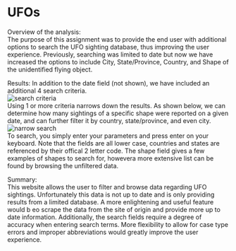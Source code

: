 # UFOs

Overview of the analysis:  
The purpose of this assignment was to provide the end user with additional options to search the UFO sighting database, thus improving the user experience.  Previously, searching was limited to date but now we have increased the options to include City, State/Province, Country, and Shape of the unidentified flying object.    

Results:
In addition to the date field (not shown), we have included an additional 4 search criteria.  
![search criteria](https://user-images.githubusercontent.com/103051630/179411127-ee647f43-e863-46fe-a701-3dc7287b679c.png)  
Using 1 or more criteria narrows down the results.  As shown below, we can determine how many sightings of a specific shape were reported on a given date, and can further filter it by country, state/province, and even city.  
![narrow search](https://user-images.githubusercontent.com/103051630/179411260-4507a092-3678-4e68-84d9-a02949cafe16.png)  
To search, you simply enter your parameters and press enter on your keyboard.  Note that the fields are all lower case, countries and states are referenced by their offical 2 letter code.  The shape field gives a few examples of shapes to search for, howevera more extensive list can be found by browsing the unfiltered data. 

Summary:  
This website allows the user to filter and browse data regarding UFO sightings.  Unfortunately this data is not up to date and is only providing results from a limited database.  A more enlightening and useful feature would b eo scrape the data from the site of origin and provide more up to date information.  Additionally, the search fields require a degree of accuracy when entering search terms.  More flexibility to allow for case type errors and improper abbreviations would greatly improve the user experience.
